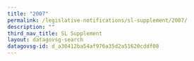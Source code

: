 ```yaml
---
title: "2007"
permalink: /legislative-notifications/sl-supplement/2007/
description: ""
third_nav_title: SL Supplement
layout: datagovsg-search
datagovsg-id: d_a30412ba54af976a35d2a51620cddf08
---
```

